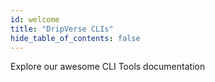 ```yaml
---
id: welcome
title: "DripVerse CLIs"
hide_table_of_contents: false
---
```


Explore our awesome CLI Tools documentation

<Contact />
